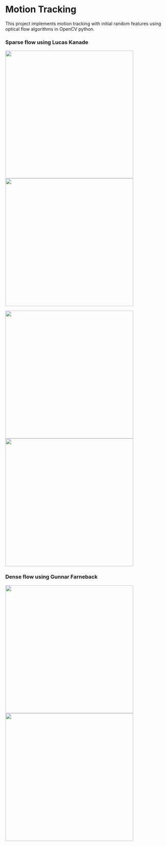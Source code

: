 # Motion Tracking

This project implements motion tracking with initial random features using optical flow algorithms in OpenCV python. 


### Sparse flow using Lucas Kanade
<p float="left">
  <img src="https://github.com/mbastola/computer-vision-cpp-python/blob/master/motion-tracking/imgs/highway2.gif" width="400" />
  <img src="https://github.com/mbastola/computer-vision-cpp-python/blob/master/motion-tracking/imgs/car.gif" width="400" />
</p> 		       


<p float="left">
  <img src="https://github.com/mbastola/computer-vision-cpp-python/blob/master/motion-tracking/imgs/birds.gif" width="400" />
  <img src="https://github.com/mbastola/computer-vision-cpp-python/blob/master/motion-tracking/imgs/dog2.gif" width="400" />
</p> 		       


### Dense flow using Gunnar Farneback
<p float="left">
  <img src="https://github.com/mbastola/computer-vision-cpp-python/blob/master/motion-tracking/imgs/highway.gif" width="400" />
  <img src="https://github.com/mbastola/computer-vision-cpp-python/blob/master/motion-tracking/imgs/highway_flow.gif" width="400" />
</p> 		       
	
